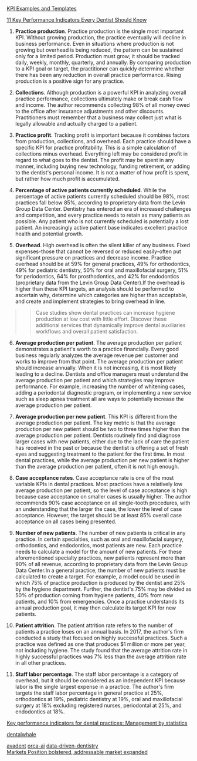 [KPI Examples and Templates](https://www.klipfolio.com/resources/kpi-examples)


[11 Key Performance Indicators Every Dentist Should Know](https://www.aegisdentalnetwork.com/cced/2019/01/11-key-performance-indicators-every-dentist-should-know)

1. **Practice production**. Practice production is the single most important KPI. Without growing production, the practice eventually will decline in business performance. Even in situations where production is not growing but overhead is being reduced, the pattern can be sustained only for a limited period. Production must grow; it should be tracked daily, weekly, monthly, quarterly, and annually. By comparing production to a KPI goal or target, the practitioner can quickly determine whether there has been any reduction in overall practice performance. Rising production is a positive sign for any practice.

2. **Collections**. Although production is a powerful KPI in analyzing overall practice performance, collections ultimately make or break cash flow and income. The author recommends collecting 98% of all money owed to the office after insurance adjustments and other discounts. Practitioners must remember that a business may collect just what is legally allowable and actually charged to a patient.

3. **Practice profit**. Tracking profit is important because it combines factors from production, collections, and overhead. Each practice should have a specific KPI for practice profitability. This is a simple calculation of collections minus overhead. Everything left may be considered profit in regard to what goes to the dentist. The profit may be spent in any manner, including buying new technology, funding retirement, or adding to the dentist's personal income. It is not a matter of how profit is spent, but rather how much profit is accumulated.

4. **Percentage of active patients currently scheduled**. While the percentage of active patients currently scheduled should be 98%, most practices fall below 85%, according to proprietary data from the Levin Group Data Center. Dentistry has entered an era of increased challenges and competition, and every practice needs to retain as many patients as possible. Any patient who is not currently scheduled is potentially a lost patient. An increasingly active patient base indicates excellent practice health and potential growth.

5. **Overhead**. High overhead is often the silent killer of any business. Fixed expenses-those that cannot be reversed or reduced easily-often put significant pressure on practices and decrease income. Practice overhead should be at 59% for general practices, 49% for orthodontics, 49% for pediatric dentistry, 50% for oral and maxillofacial surgery, 51% for periodontics, 64% for prosthodontics, and 42% for endodontics (proprietary data from the Levin Group Data Center).If the overhead is higher than these KPI targets, an analysis should be performed to ascertain why, determine which categories are higher than acceptable, and create and implement strategies to bring overhead in line.

>>Case studies show dental practices can increase hygiene production at low cost with little effort. Discover these additional services that dynamically improve dental auxiliaries workflows and overall patient satisfaction.

6. **Average production per patient**. The average production per patient demonstrates a patient's worth to a practice financially. Every good business regularly analyzes the average revenue per customer and works to improve from that point. The average production per patient should increase annually. When it is not increasing, it is most likely leading to a decline. Dentists and office managers must understand the average production per patient and which strategies may improve performance. For example, increasing the number of whitening cases, adding a periodontal diagnostic program, or implementing a new service such as sleep apnea treatment all are ways to potentially increase the average production per patient.

7. **Average production per new patient**. This KPI is different from the average production per patient. The key metric is that the average production per new patient should be two to three times higher than the average production per patient. Dentists routinely find and diagnose larger cases with new patients, either due to the lack of care the patient has received in the past or because the dentist is offering a set of fresh eyes and suggesting treatment to the patient for the first time. In most dental practices, while the average production per new patient is higher than the average production per patient, often it is not high enough.

8. **Case acceptance rates**. Case acceptance rate is one of the most variable KPIs in dental practices. Most practices have a relatively low average production per patient, so the level of case acceptance is high because case acceptance on smaller cases is usually higher. The author recommends 90% case acceptance on all single-tooth procedures, with an understanding that the larger the case, the lower the level of case acceptance. However, the target should be at least 85% overall case acceptance on all cases being presented.

9. **Number of new patients**. The number of new patients is critical in any practice. In certain specialties, such as oral and maxillofacial surgery, orthodontics, and endodontics, most patients are new. Each practice needs to calculate a model for the amount of new patients. For these aforementioned specialty practices, new patients represent more than 90% of all revenue, according to proprietary data from the Levin Group Data Center.In a general practice, the number of new patients must be calculated to create a target. For example, a model could be used in which 75% of practice production is produced by the dentist and 25% by the hygiene department. Further, the dentist's 75% may be divided as 50% of production coming from hygiene patients, 40% from new patients, and 10% from emergencies. Once a practice understands its annual production goal, it may then calculate its target KPI for new patients.

10. **Patient attrition**. The patient attrition rate refers to the number of patients a practice loses on an annual basis. In 2017, the author's firm conducted a study that focused on highly successful practices. Such a practice was defined as one that produces $1 million or more per year, not including hygiene. The study found that the average attrition rate in highly successful practices was 7% less than the average attrition rate in all other practices.

11. **Staff labor percentage**. The staff labor percentage is a category of overhead, but it should be considered as an independent KPI because labor is the single largest expense in a practice. The author's firm targets the staff labor percentage in general practice at 25%, orthodontics at 19%, pediatric dentistry at 19%, oral and maxillofacial surgery at 18% excluding registered nurses, periodontal at 25%, and endodontics at 18%.


[Key performance indicators for dental practices: Management by statistics](https://www.dentaleconomics.com/practice/article/16386298/key-performance-indicators-for-dental-practices-management-by-statistics)

[dentalwhale](https://www.dentalwhale.com/)


[avadent](http://education.avadent.com/)
[orca-ai](https://www.orca-ai.com/)
[data-driven-dentistry](https://www.oralhealthgroup.com/data-driven-dentistry/)  
[Markets Position bolstered, addressable market expanded](https://www.straumann.com/group/en/discover/annualreport/2017/management-commentary/markets.html)
